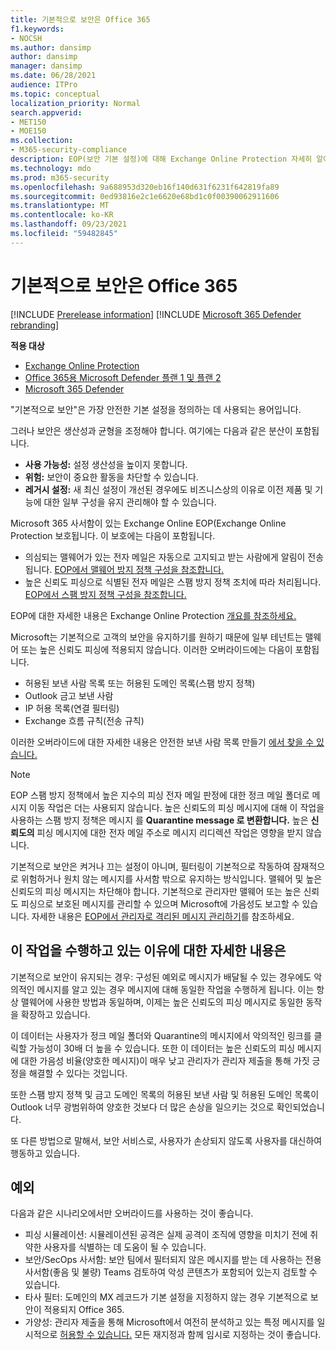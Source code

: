 ```yaml
---
title: 기본적으로 보안은 Office 365
f1.keywords:
- NOCSH
ms.author: dansimp
author: dansimp
manager: dansimp
ms.date: 06/28/2021
audience: ITPro
ms.topic: conceptual
localization_priority: Normal
search.appverid:
- MET150
- MOE150
ms.collection:
- M365-security-compliance
description: EOP(보안 기본 설정)에 대해 Exchange Online Protection 자세히 알아보시다.
ms.technology: mdo
ms.prod: m365-security
ms.openlocfilehash: 9a688953d320eb16f140d631f6231f642819fa89
ms.sourcegitcommit: 0ed93816e2c1e6620e68bd1c0f00390062911606
ms.translationtype: MT
ms.contentlocale: ko-KR
ms.lasthandoff: 09/23/2021
ms.locfileid: "59482845"
---
```

# <a name="secure-by-default-in-office-365"></a>기본적으로 보안은 Office 365

[!INCLUDE [Prerelease information](../includes/prerelease.md)]
[!INCLUDE [Microsoft 365 Defender rebranding](../includes/microsoft-defender-for-office.md)]

**적용 대상**
- [Exchange Online Protection](exchange-online-protection-overview.md)
- [Office 365용 Microsoft Defender 플랜 1 및 플랜 2](defender-for-office-365.md)
- [Microsoft 365 Defender](../defender/microsoft-365-defender.md)

"기본적으로 보안"은 가장 안전한 기본 설정을 정의하는 데 사용되는 용어입니다.

그러나 보안은 생산성과 균형을 조정해야 합니다. 여기에는 다음과 같은 분산이 포함됩니다.

- **사용 가능성:** 설정 생산성을 높이지 못합니다.
- **위험:** 보안이 중요한 활동을 차단할 수 있습니다.
- **레거시 설정:** 새 최신 설정이 개선된 경우에도 비즈니스상의 이유로 이전 제품 및 기능에 대한 일부 구성을 유지 관리해야 할 수 있습니다.

Microsoft 365 사서함이 있는 Exchange Online EOP(Exchange Online Protection 보호됩니다. 이 보호에는 다음이 포함됩니다.

- 의심되는 맬웨어가 있는 전자 메일은 자동으로 고지되고 받는 사람에게 알림이 전송됩니다. [EOP에서 맬웨어 방지 정책 구성을 참조합니다.](configure-anti-malware-policies.md)
- 높은 신뢰도 피싱으로 식별된 전자 메일은 스팸 방지 정책 조치에 따라 처리됩니다. [EOP에서 스팸 방지 정책 구성을 참조합니다.](configure-your-spam-filter-policies.md)

EOP에 대한 자세한 내용은 Exchange Online Protection [개요를 참조하세요.](exchange-online-protection-overview.md)

Microsoft는 기본적으로 고객의 보안을 유지하기를 원하기 때문에 일부 테넌트는 맬웨어 또는 높은 신뢰도 피싱에 적용되지 않습니다. 이러한 오버라이드에는 다음이 포함됩니다.

- 허용된 보낸 사람 목록 또는 허용된 도메인 목록(스팸 방지 정책)
- Outlook 금고 보낸 사람
- IP 허용 목록(연결 필터링)
- Exchange 흐름 규칙(전송 규칙)

이러한 오버라이드에 대한 자세한 내용은 안전한 보낸 사람 목록 만들기 [에서 찾을 수 있습니다.](create-safe-sender-lists-in-office-365.md)

> [!NOTE]
> EOP 스팸 방지  정책에서 높은 지수의 피싱 전자 메일 판정에 대한 정크 메일 폴더로 메시지 이동 작업은 더는 사용되지 않습니다.  높은 신뢰도의 피싱 메시지에 대해 이 작업을 사용하는 스팸 방지 정책은 메시지 를 **Quarantine message 로 변환합니다.** 높은 **신뢰도의** 피싱 메시지에 대한 전자 메일 주소로 메시지 리디렉션 작업은 영향을 받지 않습니다.

기본적으로 보안은 켜거나 끄는 설정이 아니며, 필터링이 기본적으로 작동하여 잠재적으로 위험하거나 원치 않는 메시지를 사서함 밖으로 유지하는 방식입니다. 맬웨어 및 높은 신뢰도의 피싱 메시지는 차단해야 합니다. 기본적으로 관리자만 맬웨어 또는 높은 신뢰도 피싱으로 보호된 메시지를 관리할 수 있으며 Microsoft에 가음성도 보고할 수 있습니다. 자세한 내용은 [EOP에서 관리자로 격리된 메시지 관리하기](manage-quarantined-messages-and-files.md)를 참조하세요.

## <a name="more-on-why-were-doing-this"></a>이 작업을 수행하고 있는 이유에 대한 자세한 내용은

기본적으로 보안이 유지되는 경우: 구성된 예외로 메시지가 배달될 수 있는 경우에도 악의적인 메시지를 알고 있는 경우 메시지에 대해 동일한 작업을 수행하게 됩니다. 이는 항상 맬웨어에 사용한 방법과 동일하며, 이제는 높은 신뢰도의 피싱 메시지로 동일한 동작을 확장하고 있습니다.

이 데이터는 사용자가 정크 메일 폴더와 Quarantine의 메시지에서 악의적인 링크를 클릭할 가능성이 30배 더 높을 수 있습니다. 또한 이 데이터는 높은 신뢰도의 피싱 메시지에 대한 가음성 비율(양호한 메시지)이 매우 낮고 관리자가 관리자 제출을 통해 가짓 긍정을 해결할 수 있다는 것입니다.

또한 스팸 방지 정책 및 금고 도메인 목록의 허용된 보낸 사람 및 허용된 도메인 목록이 Outlook 너무 광범위하여 양호한 것보다 더 많은 손상을 일으키는 것으로 확인되었습니다.

또 다른 방법으로 말해서, 보안 서비스로, 사용자가 손상되지 않도록 사용자를 대신하여 행동하고 있습니다.

## <a name="exceptions"></a>예외

다음과 같은 시나리오에서만 오버라이드를 사용하는 것이 좋습니다.

- 피싱 시뮬레이션: 시뮬레이션된 공격은 실제 공격이 조직에 영향을 미치기 전에 취약한 사용자를 식별하는 데 도움이 될 수 있습니다.
- 보안/SecOps 사서함: 보안 팀에서 필터되지 않은 메시지를 받는 데 사용하는 전용 사서함(좋음 및 불량) Teams 검토하여 악성 콘텐츠가 포함되어 있는지 검토할 수 있습니다.
- 타사 필터: 도메인의 MX 레코드가 기본 설정을 지정하지 않는 경우 기본적으로 보안이 적용되지 Office 365.
- 가양성: 관리자 제출을 통해 Microsoft에서 여전히 분석하고 있는 특정 메시지를 일시적으로 [허용할 수 있습니다.](admin-submission.md) 모든 재지정과 함께 임시로 지정하는 것이 좋습니다.
